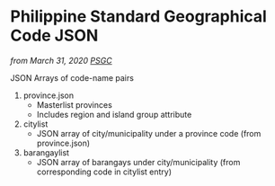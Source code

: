 # Philippine Standard Geographical Code JSON
*from March 31, 2020 [PSGC](https://psa.gov.ph/classification/psgc/)*

JSON Arrays of code-name pairs
1. province.json
	* Masterlist provinces
	* Includes region and island group attribute
2. citylist
	* JSON array of city/municipality under a province code (from province.json)
3. barangaylist
	* JSON array of barangays under city/municipality (from corresponding code in citylist entry)

